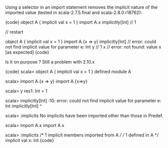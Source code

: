Using a selector in an import statement removes the implicit nature of the imported value (tested in scala-2.7.5.final and scala-2.8.0.r18762):

{code}
object A { implicit val x = 1 }
import A.x
implicitly[Int] // 1

// restart

object A { implicit val x = 1 }
import A.{x => y}
implicitly[Int] // error: could not find implicit value for parameter e: Int
y // 1
x // error: not found: value x [as expected]
{code}

Is it on purpose ?
Still a problem with 2.10.x

{code}
scala> object A { implicit val x = 1 }
defined module A

scala> import A.{x => y}
import A.{x=>y}

scala> y
res1: Int = 1

scala> implicitly[Int]
<console>:10: error: could not find implicit value for parameter e: Int
              implicitly[Int]
                        ^

scala> :implicits
No implicits have been imported other than those in Predef.

scala> import A.x
import A.x

scala> :implicits
/* 1 implicit members imported from A */
  /* 1 defined in A */
  implicit val x: Int
{code}
